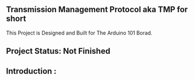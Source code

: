 ## Transmission Management Protocol aka TMP for short
This Project is Designed and Built for The Arduino 101 Borad.
## Project Status: Not Finished
## Introduction :
